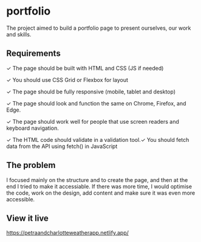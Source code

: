 # portfolio

The project aimed to build a portfolio page to present ourselves, our work and skills.

## Requirements

✓ The page should be built with HTML and CSS (JS if needed)

✓ You should use CSS Grid or Flexbox for layout

✓ The page should be fully responsive (mobile, tablet and desktop)

✓ The page should look and function the same on Chrome, Firefox, and Edge.

✓ The page should work well for people that use screen readers and keyboard navigation.

✓ The HTML code should validate in a validation tool.✓ You should fetch data from the API using fetch() in JavaScript


## The problem
I focused mainly on the structure and to create the page, and then at the end I tried to make it accessiable. If there was more time, I would optimise the code, work on the design, add content and make sure it was even more accessible. 

## View it live
https://petraandcharlotteweatherapp.netlify.app/